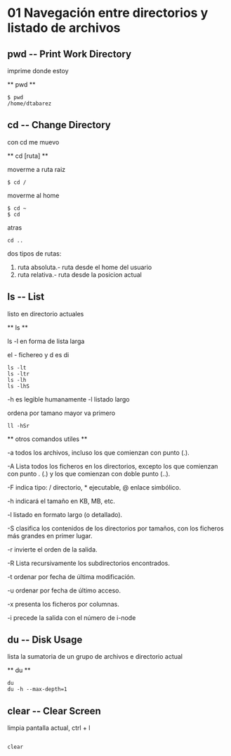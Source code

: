 01 Navegación entre directorios y listado de archivos
=====================================================

## pwd -- Print Work Directory ##

imprime donde estoy

** pwd **

```
$ pwd
/home/dtabarez
```

## cd -- Change Directory ##

con cd me muevo

** cd [ruta] **

moverme a ruta raiz

```
$ cd /
```

moverme al home
```
$ cd ~
$ cd

```
atras

```
cd ..
```

dos tipos de rutas:

1. ruta absoluta.- ruta desde el home del usuario
2. ruta relativa.- ruta desde la posicion actual

## ls -- List ##

listo en directorio actuales

** ls **

ls -l en forma de lista larga

el - fichereo y d es di

```
ls -lt
ls -ltr
ls -lh
ls -lhS
```
-h es legible humanamente
-l listado largo

ordena por tamano mayor va primero

```
ll -hSr
```

** otros comandos utiles **

-a todos los archivos, incluso los que comienzan con punto (.).

-A Lista todos los ficheros en los directorios, excepto los que comienzan con punto . (.) y los que comienzan con doble punto (..).

-F indica tipo: / directorio, * ejecutable, @ enlace simbólico.

-h indicará el tamaño en KB, MB, etc.

-l listado en formato largo (o detallado).

-S clasifica los contenidos de los directorios por tamaños, con los ficheros más grandes en primer lugar.

-r invierte el orden de la salida.

-R Lista recursivamente los subdirectorios encontrados.

-t ordenar por fecha de última modificación.

-u ordenar por fecha de último acceso.

-x presenta los ficheros por columnas.

-i precede la salida con el número de i-node



## du -- Disk Usage ##
lista la sumatoria de un grupo de archivos e directorio actual

** du **

```
du
du -h --max-depth=1
```
## clear -- Clear Screen ##

limpia pantalla actual, ctrl + l


```

clear

```
